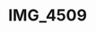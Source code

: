 ---
pid: '179'
layout: photos
title: IMG_4509
filename: IMG_4509.jpg
caption: 
previous_pid: '178'
next_pid: '180'
permalink: "/photos/179.html"
---